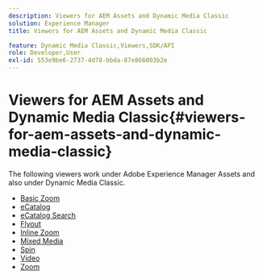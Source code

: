 ```yaml
---
description: Viewers for AEM Assets and Dynamic Media Classic
solution: Experience Manager
title: Viewers for AEM Assets and Dynamic Media Classic

feature: Dynamic Media Classic,Viewers,SDK/API
role: Developer,User
exl-id: 553e9be6-2737-4d78-bbda-87e866003b2e
---
```

# Viewers for AEM Assets and Dynamic Media Classic{#viewers-for-aem-assets-and-dynamic-media-classic}

The following viewers work under Adobe Experience Manager Assets and also under Dynamic Media Classic. 

* [Basic Zoom](c-html5-20-basic-zoom-viewer-about/c-html5-20-basic-zoom-viewer-about.md)
* [eCatalog](c-html5-20-ecatalog-viewer-about/c-html5-20-ecatalog-viewer-about.md)
* [eCatalog Search](c-html5-ecatsearch-viewer-about/c-html5-ecatsearch-viewer-about.md)
* [Flyout](c-html5-flyout-viewer-20-about/c-html5-flyout-viewer-20-about.md)
* [Inline Zoom](c-html5-inlinezoom-viewer-about/c-html5-inlinezoom-viewer-about.md)
* [Mixed Media](c-html5-mixedmedia-viewer-about/c-html5-mixedmedia-viewer-about.md)
* [Spin](c-html5-spin-viewer-about/c-html5-spin-viewer-about.md)
* [Video](c-html5-video-reference/c-html5-video-reference.md)
* [Zoom](c-html5-20-zoom-viewer-about/c-html5-20-zoom-viewer-about.md)

<!--Add others. The TOC levels in the viewers TOC doesn't seem quite right RB: FIXED-->
